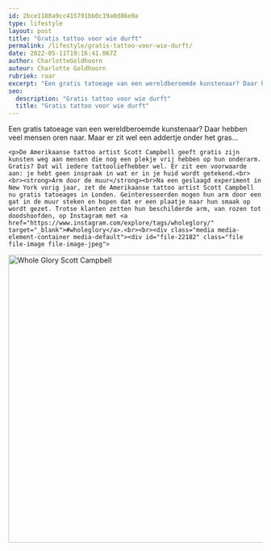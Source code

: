 ```yaml
---
id: 2bce1188a9cc415791bb0c19a0d86e0a
type: lifestyle
layout: post
title: "Gratis tattoo voor wie durft"
permalink: /lifestyle/gratis-tattoo-voor-wie-durft/
date: 2022-05-11T19:16:41.067Z
author: CharlotteGoldhoorn
auteur: Charlotte Goldhoorn
rubriek: raar
excerpt: "Een gratis tatoeage van een wereldberoemde kunstenaar? Daar hebben veel mensen oren naar. Maar er zit wel een addertje onder het gras…  "
seo:
  description: "Gratis tattoo voor wie durft"
  title: "Gratis tattoo voor wie durft"
---
```

Een gratis tatoeage van een wereldberoemde kunstenaar? Daar hebben veel mensen oren naar. Maar er zit wel een addertje onder het gras…  

    <p>De Amerikaanse tattoo artist Scott Campbell geeft gratis zijn kunsten weg aan mensen die nog een plekje vrij hebben op hun onderarm. Gratis? Dat wil iedere tattooliefhebber wel. Er zit een voorwaarde aan: je hebt geen inspraak in wat er in je huid wordt getekend.<br><br><strong>Arm door de muur</strong><br>Na een geslaagd experiment in New York vorig jaar, zet de Amerikaanse tattoo artist Scott Campbell nu gratis tatoeages in Londen. Geïnteresseerden mogen hun arm door een gat in de muur steken en hopen dat er een plaatje naar hun smaak op wordt gezet. Trotse klanten zetten hun beschilderde arm, van rozen tot doodshoofden, op Instagram met <a href="https://www.instagram.com/explore/tags/wholeglory/" target="_blank">#wholeglory</a>.<br><br><div class="media media-element-container media-default"><div id="file-22182" class="file file-image file-image-jpeg">

        
  
  <div class="content">
    <img alt="Whole Glory Scott Campbell" title="Beeld Instagram" height="570" width="850" class="media-element file-default" src="/sites/default/files/Whole%20glory%20instagram.jpg">  </div>

  
</div>
</div>
<p> </p>  
